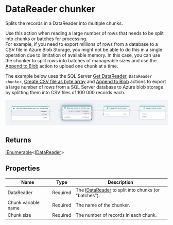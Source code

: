 # DataReader chunker

Splits the records in a DataReader into multiple chunks.

Use this action when reading a large number of rows that needs to be split into chunks or batches for processing.  
For example, if you need to export millions of rows from a database to a CSV file in Azure Blob Storage, you might not be able to do this in a single operation due to limitation of available memory. In this case, you can use the chunker to split rows into batches of manageable sizes and use the [Append to Blob](../azure-blob-storage/append-to-blob.md) action to upload one chunk at a time.

The example below uses the SQL Server [Get DataReader](../sql-server/get-datareader.md), `DataReader chunker`, [Create CSV file as byte array](../csv/create-csv-file-as-byte-array.md) and [Append to Blob](../azure-blob-storage/append-to-blob.md) actions to export a large number of rows from a SQL Server database to Azure blob storage by splitting them into CSV files of 100 000 records each.

![img](../../../../images/flow/datareader-chunker.png)

## Returns

[IEnumerable](https://learn.microsoft.com/en-us/dotnet/api/system.collections.generic.ienumerable-1)<[IDataReader]((https://learn.microsoft.com/en-us/dotnet/api/system.data.idatareader))>

## Properties

| Name                | Type     | Description                                                                                                                  |
| ------------------- | -------- | ---------------------------------------------------------------------------------------------------------------------------- |
| DataReader          | Required | The [IDataReader](https://learn.microsoft.com/en-us/dotnet/api/system.data.idatareader) to split into chunks (or "batches"). |
| Chunk variable name | Required | The name of the chunker.                                                                                                     |
| Chunk size          | Required | The number of records in each chunk.                                                                                         |
